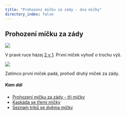 ```yaml
---
title: "Prohození míčku za zády - dva míčky"
directory_index: false
---
```


## Prohození míčku za zády

![](img/2/2v1zadaa.png)

V pravé ruce házej <a href="2v1.html" title="Základní trik se dvěma míčky.">2 v 1</a>. První míček vyhoď o trochu výš.

![](img/2/2v1zadab.png)

Zatímco první míček padá, prohoď druhý míček za zády.



##### Kam dál

- [Prohození míčku za zády - tři míčky](/micky/3/zada.html "Ještě jeden míček navíc")
- [Kaskáda se třemi míčky](/micky/3/kaskada.html "Základní trik se třemi míčky")
- [Seznam triků se dvěma míčky](/micky/2/ "Další způsoby, jak házet dva míčky")
